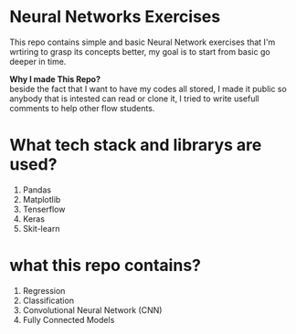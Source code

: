 # Neural Networks Exercises

This repo contains simple and basic Neural Network exercises that I'm wrtiring to grasp its concepts better, my goal is to start from basic go deeper in time.

**Why I made This Repo?**  
beside the fact that I want to have my codes all stored, I made it public so anybody that is intested can read or clone it, I tried to write usefull comments to help other flow students.

# What tech stack and librarys are used?
1. Pandas
2. Matplotlib
3. Tenserflow
4. Keras
5. Skit-learn

# what this repo contains?
 1. Regression
 2. Classification
 3. Convolutional Neural Network (CNN)
 4. Fully Connected Models 
